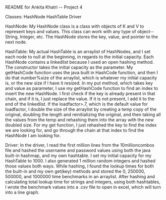 README for Ankita Khatri -- Project 4

Classes:
HashNode
HashTable
Driver

HashNode:
My HashNode class is a class with objects of K and V to represent keys and values. This class can work with any type of object-- String, Integer, etc.
The HashNode stores the key, value, and pointer to the next node.

HashTable:
My actual HashTable is an arraylist of HashNodes, and I set each node to null at the beginning, in regards to the initial capacity. Each HashNode contains a linkedlist because I used an open hashing method. The constructor takes the initial capacity as the parameter. My getHashCode function uses the java built in HashCode function, and then I do that number%size of the arraylist, which is whatever my initial capacity is, or the new size if I have it resized. In my put method, which takes key and value as parameter, I use my getHashCode function to find an index to insert the new HashNode. I first check if the key is already present in that chain, and if it is, I just replace the value. If it is not present, I add it to the end of the linkedlist. If the loadfactor>.7, which is the default value for loadfactor, I double the size of the arraylist by creating a temp copy of the original, doubling the length and reinitializing the original, and then taking all the values from the temp and rehashing them into the array with the new doubled size. For my get function, I just rehashed the key to find the index we are looking for, and go through the chain at that index to find the HashNode I am looking for. 

Driver:
In the driver, I read the first million lines from the 10millioncombos file and hashed the username and password values using both the java built-in hashmap, and my own hashtable. I set my initial capacity for my HashTable to 1000. I also generated 1 million random integers and hashed those values both ways. While hashing, I found the lookup times for both the built-in and my own get(key) methods and stored the 0, 250000, 500000, and 1000000 time benchmarks in an arraylist. After hashing and calculating total lookup time for strings and integers, using both hashtables, I wrote the benchmark values into a .csv file to open in excel, which will turn into a line graph.

